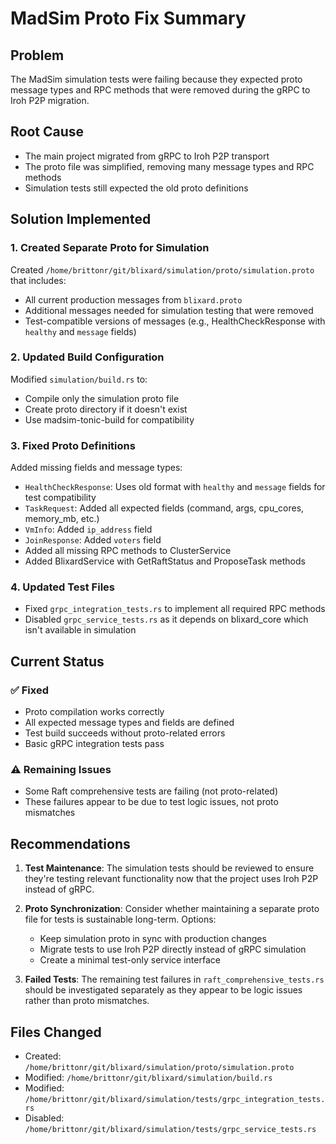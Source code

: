 # MadSim Proto Fix Summary

## Problem
The MadSim simulation tests were failing because they expected proto message types and RPC methods that were removed during the gRPC to Iroh P2P migration.

## Root Cause
- The main project migrated from gRPC to Iroh P2P transport
- The proto file was simplified, removing many message types and RPC methods
- Simulation tests still expected the old proto definitions

## Solution Implemented

### 1. Created Separate Proto for Simulation
Created `/home/brittonr/git/blixard/simulation/proto/simulation.proto` that includes:
- All current production messages from `blixard.proto`
- Additional messages needed for simulation testing that were removed
- Test-compatible versions of messages (e.g., HealthCheckResponse with `healthy` and `message` fields)

### 2. Updated Build Configuration
Modified `simulation/build.rs` to:
- Compile only the simulation proto file
- Create proto directory if it doesn't exist
- Use madsim-tonic-build for compatibility

### 3. Fixed Proto Definitions
Added missing fields and message types:
- `HealthCheckResponse`: Uses old format with `healthy` and `message` fields for test compatibility
- `TaskRequest`: Added all expected fields (command, args, cpu_cores, memory_mb, etc.)
- `VmInfo`: Added `ip_address` field
- `JoinResponse`: Added `voters` field
- Added all missing RPC methods to ClusterService
- Added BlixardService with GetRaftStatus and ProposeTask methods

### 4. Updated Test Files
- Fixed `grpc_integration_tests.rs` to implement all required RPC methods
- Disabled `grpc_service_tests.rs` as it depends on blixard_core which isn't available in simulation

## Current Status

### ✅ Fixed
- Proto compilation works correctly
- All expected message types and fields are defined
- Test build succeeds without proto-related errors
- Basic gRPC integration tests pass

### ⚠️ Remaining Issues
- Some Raft comprehensive tests are failing (not proto-related)
- These failures appear to be due to test logic issues, not proto mismatches

## Recommendations

1. **Test Maintenance**: The simulation tests should be reviewed to ensure they're testing relevant functionality now that the project uses Iroh P2P instead of gRPC.

2. **Proto Synchronization**: Consider whether maintaining a separate proto file for tests is sustainable long-term. Options:
   - Keep simulation proto in sync with production changes
   - Migrate tests to use Iroh P2P directly instead of gRPC simulation
   - Create a minimal test-only service interface

3. **Failed Tests**: The remaining test failures in `raft_comprehensive_tests.rs` should be investigated separately as they appear to be logic issues rather than proto mismatches.

## Files Changed
- Created: `/home/brittonr/git/blixard/simulation/proto/simulation.proto`
- Modified: `/home/brittonr/git/blixard/simulation/build.rs`
- Modified: `/home/brittonr/git/blixard/simulation/tests/grpc_integration_tests.rs`
- Disabled: `/home/brittonr/git/blixard/simulation/tests/grpc_service_tests.rs`